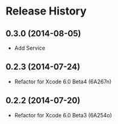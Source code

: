 Release History
===============

0.3.0 (2014-08-05)
------------------

- Add Service


0.2.3 (2014-07-24)
------------------

- Refactor for Xcode 6.0 Beta4 (6A267n)


0.2.2 (2014-07-20)
------------------

- Refactor for Xcode 6.0 Beta3 (6A254o)
